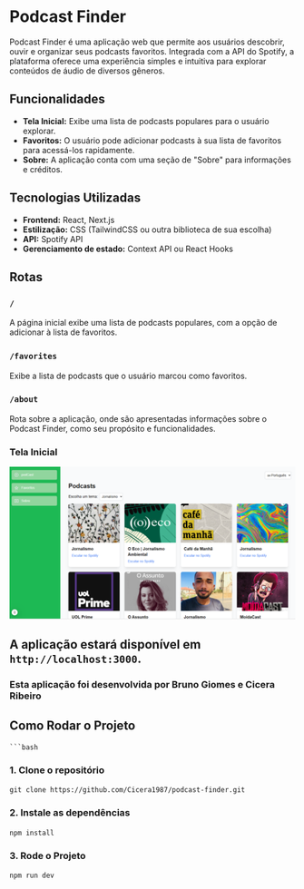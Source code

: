 # Podcast Finder

Podcast Finder é uma aplicação web que permite aos usuários descobrir, ouvir e organizar seus podcasts favoritos. Integrada com a API do Spotify, a plataforma oferece uma experiência simples e intuitiva para explorar conteúdos de áudio de diversos gêneros.

## Funcionalidades

- **Tela Inicial:** Exibe uma lista de podcasts populares para o usuário explorar.
- **Favoritos:** O usuário pode adicionar podcasts à sua lista de favoritos para acessá-los rapidamente.
- **Sobre:** A aplicação conta com uma seção de "Sobre" para informações e créditos.

## Tecnologias Utilizadas

- **Frontend:** React, Next.js
- **Estilização:** CSS (TailwindCSS ou outra biblioteca de sua escolha)
- **API:** Spotify API
- **Gerenciamento de estado:** Context API ou React Hooks

## Rotas

### `/`
A página inicial exibe uma lista de podcasts populares, com a opção de adicionar à lista de favoritos.

### `/favorites`
Exibe a lista de podcasts que o usuário marcou como favoritos.

### `/about`
Rota sobre a aplicação, onde são apresentadas informações sobre o Podcast Finder, como seu propósito e funcionalidades.

### Tela Inicial
![Tela Inicial](./components/atomic/assets/image/podcast.PNG)


## A aplicação estará disponível em `http://localhost:3000`.

### Esta aplicação foi desenvolvida por Bruno Giomes e Cicera Ribeiro

## Como Rodar o Projeto

    ```bash
### 1. Clone o repositório
    git clone https://github.com/Cicera1987/podcast-finder.git

### 2. Instale as dependências
    npm install

### 3. Rode o Projeto
    npm run dev



 

